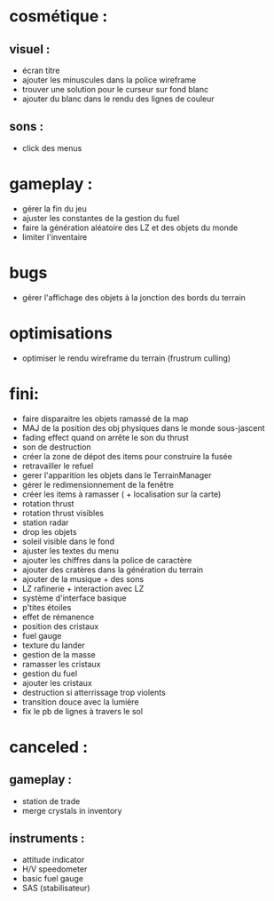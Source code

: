 # cosmétique :
## visuel :
- écran titre
- ajouter les minuscules dans la police wireframe
- trouver une solution pour le curseur sur fond blanc
- ajouter du blanc dans le rendu des lignes de couleur

## sons : 
- click des menus


# gameplay :
- gérer la fin du jeu
- ajuster les constantes de la gestion du fuel
- faire la génération aléatoire des LZ et des objets du monde
- limiter l'inventaire


# bugs
- gérer l'affichage des objets à la jonction des bords du terrain

# optimisations
- optimiser le rendu wireframe du terrain (frustrum culling)



# fini:
- faire disparaitre les objets ramassé de la map
- MAJ de la position des obj physiques dans le monde sous-jascent
- fading effect quand on arrête le son du thrust
- son de destruction
- créer la zone de dépot des items pour construire la fusée
- retravailler le refuel
- gerer l'apparition les objets dans le TerrainManager
- gérer le redimensionnement de la fenêtre
- créer les items à ramasser ( + localisation sur la carte)
- rotation thrust
- rotation thrust visibles
- station radar
- drop les objets
- soleil visible dans le fond
- ajuster les textes du menu
- ajouter les chiffres dans la police de caractère
- ajouter des cratères dans la génération du terrain
- ajouter de la musique + des sons
- LZ rafinerie + interaction avec LZ
- système d'interface basique
- p'tites étoiles
- effet de rémanence
- position des cristaux
- fuel gauge
- texture du lander
- gestion de la masse
- ramasser les cristaux
- gestion du fuel
- ajouter les cristaux
- destruction si atterrissage trop violents
- transition douce avec la lumière
- fix le pb de lignes à travers le sol



# canceled :

## gameplay :
- station de trade
- merge crystals in inventory

## instruments :
- attitude indicator
- H/V speedometer
- basic fuel gauge
- SAS (stabilisateur)